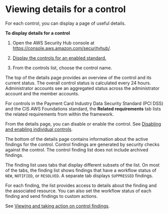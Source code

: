 # Viewing details for a control<a name="securityhub-standards-control-details"></a>

For each control, you can display a page of useful details\.

**To display details for a control**

1. Open the AWS Security Hub console at [https://console\.aws\.amazon\.com/securityhub/](https://console.aws.amazon.com/securityhub/)\.

1. [Display the controls for an enabled standard\.](securityhub-standards-view-controls.md)

1. From the controls list, choose the control name\.

The top of the details page provides an overview of the control and its current status\. The overall control status is calculated every 24 hours\. Administrator accounts see an aggregated status across the administrator account and the member accounts\.

For controls in the Payment Card Industry Data Security Standard \(PCI DSS\) and the CIS AWS Foundations standard, the **Related requirements** tab lists the related requirements from within the framework\.

From the details page, you can disable or enable the control\. See [Disabling and enabling individual controls](securityhub-standards-enable-disable-controls.md)\.

The bottom of the details page contains information about the active findings for the control\. Control findings are generated by security checks against the control\. The control finding list does not include archived findings\.

The finding list uses tabs that display different subsets of the list\. On most of the tabs, the finding list shows findings that have a workflow status of `NEW`, `NOTIFIED`, or `RESOLVED`\. A separate tab displays `SUPPRESSED` findings\.

For each finding, the list provides access to details about the finding and the associated resource\. You can also set the workflow status of each finding and send findings to custom actions\.

See [Viewing and taking action on control findings](securityhub-control-manage-findings.md)\.